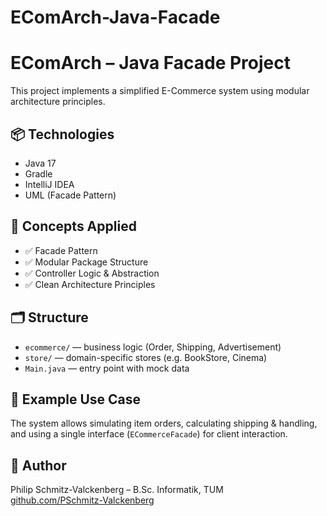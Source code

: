 # EComArch-Java-Facade
# EComArch – Java Facade Project

This project implements a simplified E-Commerce system using modular architecture principles.  

## 📦 Technologies
- Java 17
- Gradle
- IntelliJ IDEA
- UML (Facade Pattern)

## 🧠 Concepts Applied
- ✅ Facade Pattern
- ✅ Modular Package Structure
- ✅ Controller Logic & Abstraction
- ✅ Clean Architecture Principles

## 🗂️ Structure
- `ecommerce/` — business logic (Order, Shipping, Advertisement)
- `store/` — domain-specific stores (e.g. BookStore, Cinema)
- `Main.java` — entry point with mock data

## 📌 Example Use Case
The system allows simulating item orders, calculating shipping & handling, and using a single interface (`ECommerceFacade`) for client interaction.

## 📖 Author
Philip Schmitz-Valckenberg – B.Sc. Informatik, TUM  
[github.com/PSchmitz-Valckenberg](https://github.com/PSchmitz-Valckenberg)
